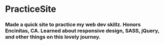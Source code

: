 # PracticeSite
### Made a quick site to practice my web dev skillz. Honors Encinitas, CA. Learned about responsive design, SASS, jQuery, and other things on this lovely journey.

